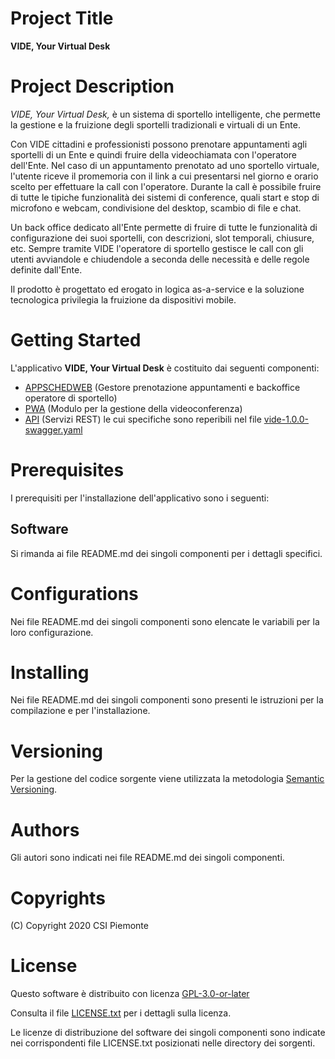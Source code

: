 # Project Title
**VIDE, Your Virtual Desk**

# Project Description
*VIDE, Your Virtual Desk,* è un sistema di sportello intelligente, che permette la gestione e la fruizione degli sportelli
tradizionali e virtuali di un Ente.

Con VIDE cittadini e professionisti possono prenotare appuntamenti agli sportelli di un Ente e quindi fruire della videochiamata con l'operatore dell'Ente.
Nel caso di un appuntamento prenotato ad uno sportello virtuale, l'utente riceve il promemoria con il link a cui presentarsi
nel giorno e orario scelto per effettuare la call con l'operatore. Durante la call è possibile fruire di tutte le tipiche
funzionalità dei sistemi di conference, quali start e stop di microfono e webcam, condivisione del desktop, scambio di file e chat.

Un back office dedicato all'Ente permette di fruire di tutte le funzionalità di configurazione dei suoi sportelli,
con descrizioni, slot temporali, chiusure, etc. Sempre tramite VIDE l'operatore di sportello gestisce le call con gli
utenti avviandole e chiudendole a seconda delle necessità e delle regole definite dall'Ente. 

Il prodotto è progettato ed erogato in logica as-a-service e la soluzione tecnologica privilegia la fruizione da dispositivi mobile.

# Getting Started
L'applicativo **VIDE, Your Virtual Desk** è costituito dai seguenti componenti:
- [APPSCHEDWEB](https://github.com/csipiemonte/appschedweb) (Gestore prenotazione appuntamenti e backoffice operatore di sportello)
- [PWA](https://github.com/csipiemonte/vide-pwa) (Modulo per la gestione della videoconferenza)
- [API](#) (Servizi REST) le cui specifiche sono reperibili nel file [vide-1.0.0-swagger.yaml](vide-1.0.0-swagger.yaml)

# Prerequisites
I prerequisiti per l'installazione dell'applicativo sono i seguenti:

## Software
Si rimanda ai file README.md dei singoli componenti per i dettagli specifici.

# Configurations
Nei file README.md dei singoli componenti sono elencate le variabili per la loro configurazione.

# Installing
Nei file README.md dei singoli componenti sono presenti le istruzioni per la compilazione e per l'installazione.

# Versioning
Per la gestione del codice sorgente viene utilizzata la metodologia [Semantic Versioning](https://semver.org/).

# Authors
Gli autori sono indicati nei file README.md dei singoli componenti.

# Copyrights
(C) Copyright 2020 CSI Piemonte

# License
Questo software è distribuito con licenza [GPL-3.0-or-later](https://www.gnu.org/licenses/gpl-3.0.html)

Consulta il file [LICENSE.txt](LICENSE.txt) per i dettagli sulla licenza.

Le licenze di distribuzione del software dei singoli componenti sono indicate nei corrispondenti file LICENSE.txt posizionati nelle directory dei sorgenti.
